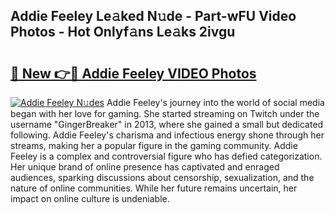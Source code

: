 ## Addie Feeley Le𝚊ked N𝚞de - Part-wFU Video Photos - Hot Onlyf𝚊ns Le𝚊ks 2ivgu

# <h2><a href="http://ab65874.deff.icu/?id=Addie+Feeley">🔗 New 👉🔴 Addie Feeley VIDEO Photos</a></h2>

[![Addie Feeley N𝚞des](https://i.imgur.com/rIISA9y.gif)](http://ab65874.deff.icu/?id=Addie+Feeley)
Addie Feeley's journey into the world of social media began with her love for gaming. She started streaming on Twitch under the username "GingerBreaker" in 2013, where she gained a small but dedicated following. Addie Feeley's charisma and infectious energy shone through her streams, making her a popular figure in the gaming community. Addie Feeley is a complex and controversial figure who has defied categorization. Her unique brand of online presence has captivated and enraged audiences, sparking discussions about censorship, sexualization, and the nature of online communities. While her future remains uncertain, her impact on online culture is undeniable.
